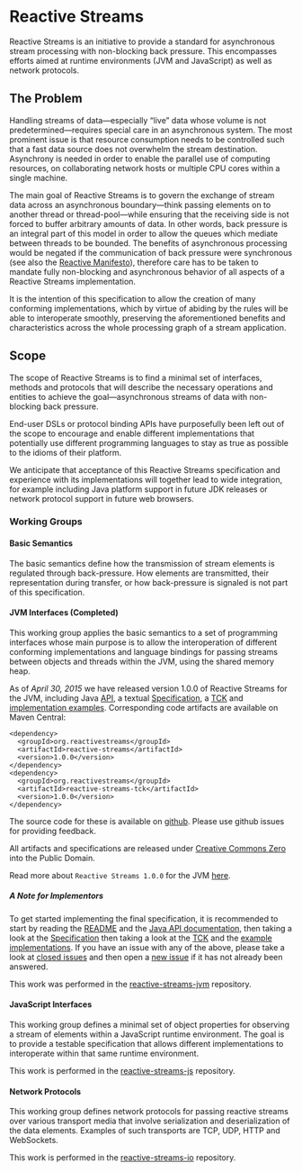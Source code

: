 # Reactive Streams

Reactive Streams is an initiative to provide a standard for asynchronous stream processing with non-blocking back pressure. This encompasses efforts aimed at runtime environments (JVM and JavaScript) as well as network protocols.

## The Problem

Handling streams of data—especially “live” data whose volume is not predetermined—requires special care in an asynchronous system. The most prominent issue is that resource consumption needs to be controlled such that a fast data source does not overwhelm the stream destination. Asynchrony is needed in order to enable the parallel use of computing resources, on collaborating network hosts or multiple CPU cores within a single machine.

The main goal of Reactive Streams is to govern the exchange of stream data across an asynchronous boundary—think passing elements on to another thread or thread-pool—while ensuring that the receiving side is not forced to buffer arbitrary amounts of data. In other words, back pressure is an integral part of this model in order to allow the queues which mediate between threads to be bounded. The benefits of asynchronous processing would be negated if the communication of back pressure were synchronous (see also the [Reactive Manifesto](http://reactivemanifesto.org/)), therefore care has to be taken to mandate fully non-blocking and asynchronous behavior of all aspects of a Reactive Streams implementation.

It is the intention of this specification to allow the creation of many conforming implementations, which by virtue of abiding by the rules will be able to interoperate smoothly, preserving the aforementioned benefits and characteristics across the whole processing graph of a stream application.

## Scope

The scope of Reactive Streams is to find a minimal set of interfaces, methods and protocols that will describe the necessary operations and entities to achieve the goal—asynchronous streams of data with non-blocking back pressure.

End-user DSLs or protocol binding APIs have purposefully been left out of the scope to encourage and enable different implementations that potentially use different programming languages to stay as true as possible to the idioms of their platform.

We anticipate that acceptance of this Reactive Streams specification and experience with its implementations will together lead to wide integration, for example including Java platform support in future JDK releases or network protocol support in future web browsers.

### Working Groups

#### Basic Semantics

The basic semantics define how the transmission of stream elements is regulated through back-pressure. How elements are transmitted, their representation during transfer, or how back-pressure is signaled is not part of this specification.

#### JVM Interfaces (Completed)

This working group applies the basic semantics to a set of programming interfaces whose main purpose is to allow the interoperation of different conforming implementations and language bindings for passing streams between objects and threads within the JVM, using the shared memory heap.

As of *April 30, 2015* we have released version 1.0.0 of Reactive Streams for the JVM, including Java [API](/reactive-streams-1.0.0-javadoc), a textual [Specification](https://github.com/reactive-streams/reactive-streams-jvm/blob/v1.0.0/README.md#specification), a [TCK](/reactive-streams-tck-1.0.0-javadoc) and [implementation examples](/reactive-streams-examples-1.0.0-javadoc). Corresponding code artifacts are available on Maven Central:

    <dependency>
      <groupId>org.reactivestreams</groupId>
      <artifactId>reactive-streams</artifactId>
      <version>1.0.0</version>
    </dependency>
    <dependency>
      <groupId>org.reactivestreams</groupId>
      <artifactId>reactive-streams-tck</artifactId>
      <version>1.0.0</version>
    </dependency>

The source code for these is available on [github](https://github.com/reactive-streams/reactive-streams-jvm/tree/v1.0.0). Please use github issues for providing feedback.

All artifacts and specifications are released under [Creative Commons Zero](http://creativecommons.org/publicdomain/zero/1.0) into the Public Domain.

Read more about `Reactive Streams 1.0.0` for the JVM [here](announce-1.0.0).

##### A Note for Implementors

To get started implementing the final specification, it is recommended to start by reading the [README](https://github.com/reactive-streams/reactive-streams-jvm/blob/v1.0.0/README.md) and the [Java API documentation](/reactive-streams-1.0.0-javadoc), then taking a look at the [Specification](https://github.com/reactive-streams/reactive-streams-jvm/blob/v1.0.0/README.md#specification) then taking a look at the [TCK](https://github.com/reactive-streams/reactive-streams-jvm/tree/v1.0.0/tck) and the [example implementations](https://github.com/reactive-streams/reactive-streams-jvm/tree/v1.0.0/examples/src/main/java/org/reactivestreams/example/unicast). If you have an issue with any of the above, please take a look at [closed issues](https://github.com/reactive-streams/reactive-streams-jvm/issues?page=1&state=closed) and then open a [new issue](https://github.com/reactive-streams/reactive-streams-jvm/issues/new) if it has not already been answered.

This work was performed in the [reactive-streams-jvm](https://github.com/reactive-streams/reactive-streams-jvm/) repository.

#### JavaScript Interfaces

This working group defines a minimal set of object properties for observing a stream of elements within a JavaScript runtime environment. The goal is to provide a testable specification that allows different implementations to interoperate within that same runtime environment.

This work is performed in the [reactive-streams-js](https://github.com/reactive-streams/reactive-streams-js/) repository.

#### Network Protocols

This working group defines network protocols for passing reactive streams over various transport media that involve serialization and deserialization of the data elements. Examples of such transports are TCP, UDP, HTTP and WebSockets.

This work is performed in the [reactive-streams-io](https://github.com/reactive-streams/reactive-streams-io/) repository.
